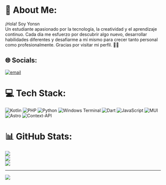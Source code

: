 # 💫 About Me:
¡Hola! Soy Yonsn<br>Un estudiante apasionado por la tecnología, la creatividad y el aprendizaje continuo. Cada día me esfuerzo por descubrir algo nuevo, desarrollar habilidades diferentes y desafiarme a mí mismo para crecer tanto personal como profesionalmente. Gracias por visitar mi perfil. 🚀✨


## 🌐 Socials:
[![email](https://img.shields.io/badge/Email-D14836?logo=gmail&logoColor=white)](mailto:retobloyons@gmail.com) 

# 💻 Tech Stack:
![Kotlin](https://img.shields.io/badge/kotlin-%237F52FF.svg?style=for-the-badge&logo=kotlin&logoColor=white) ![PHP](https://img.shields.io/badge/php-%23777BB4.svg?style=for-the-badge&logo=php&logoColor=white) ![Python](https://img.shields.io/badge/python-3670A0?style=for-the-badge&logo=python&logoColor=ffdd54) ![Windows Terminal](https://img.shields.io/badge/Windows%20Terminal-%234D4D4D.svg?style=for-the-badge&logo=windows-terminal&logoColor=white) ![Dart](https://img.shields.io/badge/dart-%230175C2.svg?style=for-the-badge&logo=dart&logoColor=white) ![JavaScript](https://img.shields.io/badge/javascript-%23323330.svg?style=for-the-badge&logo=javascript&logoColor=%23F7DF1E) ![MUI](https://img.shields.io/badge/MUI-%230081CB.svg?style=for-the-badge&logo=mui&logoColor=white) ![Astro](https://img.shields.io/badge/astro-%232C2052.svg?style=for-the-badge&logo=astro&logoColor=white) ![Context-API](https://img.shields.io/badge/Context--Api-000000?style=for-the-badge&logo=react)
# 📊 GitHub Stats:
![](https://github-readme-stats.vercel.app/api?username=Yonsn76&theme=blue-green&hide_border=false&include_all_commits=false&count_private=false)<br/>
![](https://nirzak-streak-stats.vercel.app/?user=Yonsn76&theme=blue-green&hide_border=false)<br/>
![](https://github-readme-stats.vercel.app/api/top-langs/?username=Yonsn76&theme=blue-green&hide_border=false&include_all_commits=false&count_private=false&layout=compact)

---
[![](https://visitcount.itsvg.in/api?id=Yonsn76&icon=0&color=0)](https://visitcount.itsvg.in)

<!-- Proudly created with GPRM ( https://gprm.itsvg.in ) -->

